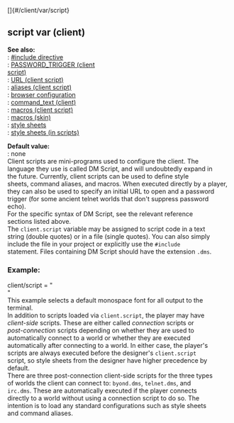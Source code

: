[]{#/client/var/script}    
## script var (client)    
**See also:**    
:   [#include directive](/ref/DM/preprocessor/include)    
:   [PASSWORD_TRIGGER (client    
    script)](/ref/client/var/script/PASSWORD_TRIGGER)    
:   [URL (client script)](/ref/client/var/script/URL)    
:   [aliases (client script)](/ref/client/var/script/alias)    
:   [browser configuration](/ref/client/var/script/URL/browser)    
:   [command_text (client)](/ref/client/var/command_text)    
:   [macros (client script)](/ref/client/var/script/macro)    
:   [macros (skin)](/ref/%7Bskin%7D/macros)    
:   [style sheets](/ref/DM/text/style)    
:   [style sheets (in scripts)](/ref/client/var/script/style)    
<!-- -->    
**Default value:**    
:   none    
Client scripts are mini-programs used to configure the client. The    
language they use is called DM Script, and will undoubtedly expand in    
the future. Currently, client scripts can be used to define style    
sheets, command aliases, and macros. When executed directly by a player,    
they can also be used to specify an initial URL to open and a password    
trigger (for some ancient telnet worlds that don\'t suppress password    
echo).    
For the specific syntax of DM Script, see the relevant reference    
sections listed above.    
The `client.script` variable may be assigned to script code in a text    
string (double quotes) or in a file (single quotes). You can also simply    
include the file in your project or explicitly use the `#include`    
statement. Files containing DM Script should have the extension `.dms`.    
### Example:    
client/script = \"    
\"    
This example selects a default monospace font for all output to the    
terminal.    
In addition to scripts loaded via `client.script`, the player may have    
*client-side* scripts. These are either called *connection* scripts or    
*post-connection* scripts depending on whether they are used to    
automatically connect to a world or whether they are executed    
automatically after connecting to a world. In either case, the player\'s    
scripts are always executed before the designer\'s `client.script`    
script, so style sheets from the designer have higher precedence by    
default.    
There are three post-connection client-side scripts for the three types    
of worlds the client can connect to: `byond.dms`, `telnet.dms`, and    
`irc.dms`. These are automatically executed if the player connects    
directly to a world without using a connection script to do so. The    
intention is to load any standard configurations such as style sheets    
and command aliases.  